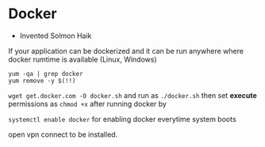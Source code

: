 # Docker

- Invented Solmon Haik

If your application can be dockerized and it can be run anywhere where docker rumtime is available (Linux, Windows)

```
yum -qa | grep docker
yum remove -y $(!!)
```

`wget get.docker.com -O docker.sh` and run as `./docker.sh` then set **execute** permissions as `chmod +x`
after running docker by 



`systemctl enable docker` for enabling docker everytime system boots



open vpn connect to be installed. 
